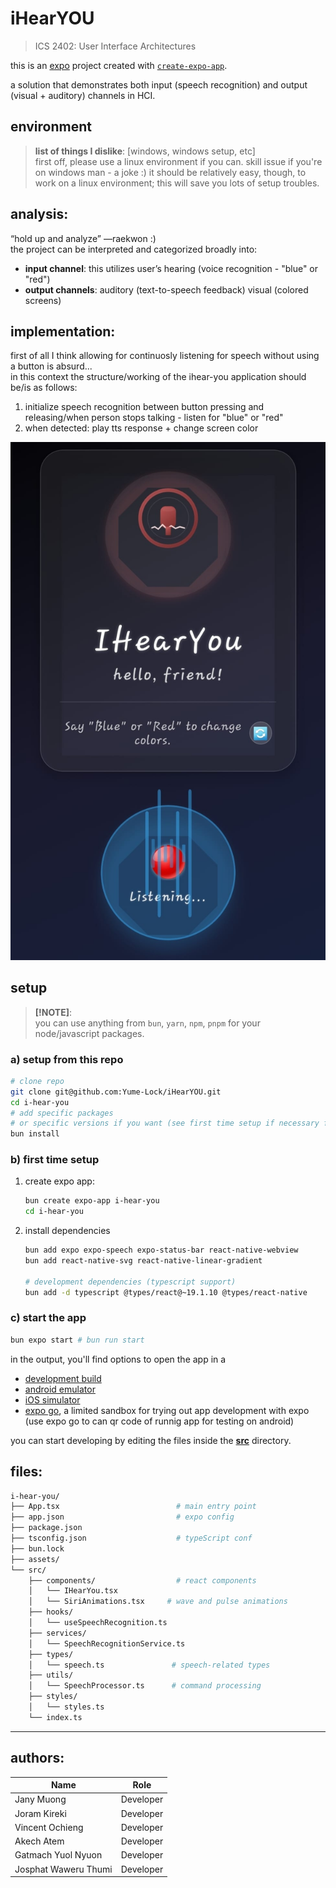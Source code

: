 # iHearYOU 

> ICS 2402: User Interface Architectures

this is an [expo](https://expo.dev) project created with [`create-expo-app`](https://www.npmjs.com/package/create-expo-app).


a solution that demonstrates both input (speech recognition) and output (visual + auditory) channels in HCI.

## environment
> **list of things I dislike**: [windows, windows setup, etc]  
> first off, please use a linux environment if you can. skill issue if you're on windows man - a joke :) it should be relatively easy, though, to work on a linux environment; this will save you lots of setup troubles.

## analysis:
“hold up and analyze” —raekwon :)  
the project can be interpreted and categorized  broadly into:
- **input channel**: this utilizes user’s hearing (voice recognition - "blue" or "red")
- **output channels**:
auditory (text-to-speech feedback)
visual (colored screens)

## implementation:
first of all I think allowing for continuosly listening for speech without using a button is absurd...  
in this context the structure/working of the ihear-you application should be/is as follows:  
1. initialize speech recognition between button pressing and releasing/when person stops talking - listen for "blue" or "red"
2. when detected:
play tts response + change screen color  


![iHearYOU](./hello-listening.jpeg)


## setup
> **[!NOTE]**:  
> you can use anything from `bun`, `yarn`, `npm`, `pnpm` for your node/javascript packages.

### a) setup from this repo
   ```sh
   # clone repo
   git clone git@github.com:Yume-Lock/iHearYOU.git
   cd i-hear-you
   # add specific packages
   # or specific versions if you want (see first time setup if necessary for this)
   bun install 
   ```

### b) first time setup

1. create expo app:
   ```sh
   bun create expo-app i-hear-you
   cd i-hear-you
   ```

2. install dependencies

   ```sh
   bun add expo expo-speech expo-status-bar react-native-webview
   bun add react-native-svg react-native-linear-gradient

   # development dependencies (typescript support)
   bun add -d typescript @types/react@~19.1.10 @types/react-native
   ```

### c) start the app

   ```bash
   bun expo start # bun run start
   ```

in the output, you'll find options to open the app in a

- [development build](https://docs.expo.dev/develop/development-builds/introduction/)
- [android emulator](https://docs.expo.dev/workflow/android-studio-emulator/)
- [iOS simulator](https://docs.expo.dev/workflow/ios-simulator/)
- [expo go](https://expo.dev/go), a limited sandbox for trying out app development with expo (use expo go to can qr code of runnig app for testing on android)

you can start developing by editing the files inside the **[src](./src/)** directory.


## files:
```sh
i-hear-you/
├── App.tsx                          # main entry point
├── app.json                         # expo config
├── package.json
├── tsconfig.json                    # typeScript conf
├── bun.lock
├── assets/
└── src/
    ├── components/                  # react components
    │   └── IHearYou.tsx
    │   └── SiriAnimations.tsx     # wave and pulse animations
    ├── hooks/
    │   └── useSpeechRecognition.ts
    ├── services/
    │   └── SpeechRecognitionService.ts
    ├── types/
    │   └── speech.ts               # speech-related types
    ├── utils/
    │   └── SpeechProcessor.ts      # command processing
    ├── styles/
    │   └── styles.ts
    └── index.ts
```

---
## authors:

| Name | Role |
|------|------|
| Jany Muong | Developer |
| Joram Kireki | Developer |
| Vincent Ochieng | Developer |
| Akech Atem | Developer |
| Gatmach Yuol Nyuon | Developer |
| Josphat Waweru Thumi | Developer |